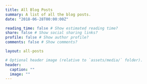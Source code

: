 ```yaml
---
title: All Blog Posts
summary: A list of all the blog posts.
date: "2018-06-28T00:00:00Z"

reading_time: false # Show estimated reading time?
share: false # Show social sharing links?
profile: false # Show author profile?
comments: false # Show comments?

layout: all-posts

# Optional header image (relative to `assets/media/` folder).
header:
  caption: ""
  image: ""
---
```

